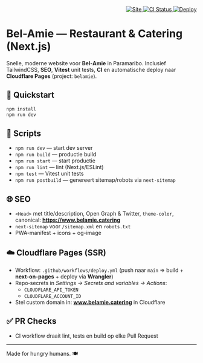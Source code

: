 <p align="right">
  <a href="https://www.belamie.catering" target="_blank">
    <img src="https://img.shields.io/badge/site-www.belamie.catering-blue" alt="Site"/>
  </a>
  <a href="https://github.com/<org-or-user>/belamie/actions" target="_blank">
    <img src="https://github.com/<org-or-user>/belamie/workflows/CI/badge.svg" alt="CI Status"/>
  </a>
  <a href="https://github.com/<org-or-user>/belamie/actions" target="_blank">
    <img src="https://img.shields.io/badge/deploy-Cloudflare%20Pages-brightgreen" alt="Deploy"/>
  </a>
</p>

# Bel-Amie — Restaurant & Catering (Next.js)

Snelle, moderne website voor **Bel‑Amie** in Paramaribo. Inclusief TailwindCSS, **SEO**, **Vitest** unit tests, **CI** en automatische deploy naar **Cloudflare Pages** (project: `belamie`).

## 🚀 Quickstart
```bash
npm install
npm run dev
```

## 🧰 Scripts
- `npm run dev` — start dev server
- `npm run build` — productie build
- `npm run start` — start productie
- `npm run lint` — lint (Next.js/ESLint)
- `npm test` — Vitest unit tests
- `npm run postbuild` — genereert sitemap/robots via `next-sitemap`

## 🌐 SEO
- `<Head>` met title/description, Open Graph & Twitter, `theme-color`, canonical: **https://www.belamie.catering**
- `next-sitemap` voor `/sitemap.xml` en `robots.txt`
- PWA-manifest + icons + og-image

## ☁️ Cloudflare Pages (SSR)
- Workflow: `.github/workflows/deploy.yml` (push naar `main` ⇒ build + **next-on-pages** + deploy via **Wrangler**)
- Repo‑secrets in *Settings → Secrets and variables → Actions*:
  - `CLOUDFLARE_API_TOKEN`
  - `CLOUDFLARE_ACCOUNT_ID`
- Stel custom domain in: **www.belamie.catering** in Cloudflare

## ✅ PR Checks
- CI workflow draait lint, tests en build op elke Pull Request

---
Made for hungry humans. 🍽️
